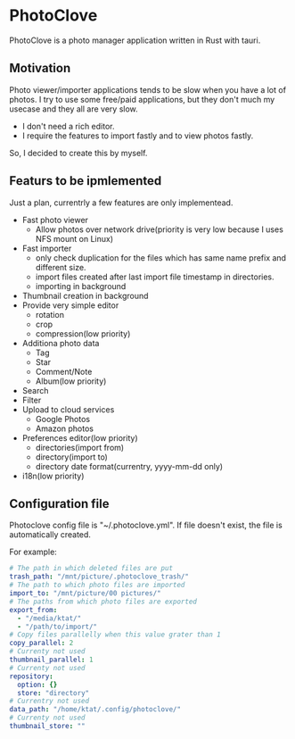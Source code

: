 # PhotoClove

PhotoClove is a photo manager application written in Rust with tauri.

## Motivation

Photo viewer/importer applications tends to be slow when you have a lot of photos.
I try to use some free/paid applications, but they don't much my usecase and they all are very slow.

- I don't need a rich editor.
- I require the features to import fastly and to view photos fastly.

So, I decided to create this by myself.

## Featurs to be ipmlemented

Just a plan, currentrly a few features are only implementead.

- Fast photo viewer
  - Allow photos over network drive(priority is very low because I uses NFS mount on Linux)
- Fast importer
  - only check duplication for the files which has same name prefix and different size.
  - import files created after last import file timestamp in directories.
  - importing in background
- Thumbnail creation in background
- Provide very simple editor
  - rotation
  - crop
  - compression(low priority)
- Additiona photo data
  - Tag
  - Star
  - Comment/Note
  - Album(low priority)
- Search
- Filter
- Upload to cloud services
  - Google Photos
  - Amazon photos
- Preferences editor(low priority)
  - directories(import from)
  - directory(import to)
  - directory date format(currentry, yyyy-mm-dd only)
- i18n(low priority)

## Configuration file

Photoclove config file is "~/.photoclove.yml".
If file doesn't exist, the file is automatically created.

For example:

```yaml
# The path in which deleted files are put
trash_path: "/mnt/picture/.photoclove_trash/"
# The path to which photo files are imported
import_to: "/mnt/picture/00 pictures/"
# The paths from which photo files are exported
export_from:
  - "/media/ktat/"
  - "/path/to/import/"
# Copy files parallelly when this value grater than 1
copy_parallel: 2
# Currenty not used
thumbnail_parallel: 1
# Currenty not used
repository:
  option: {}
  store: "directory"
# Currentry not used
data_path: "/home/ktat/.config/photoclove/"
# Currenty not used
thumbnail_store: ""
```
